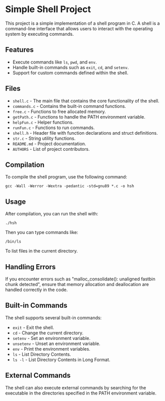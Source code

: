<h1>Simple Shell Project</h1>
  <p>This project is a simple implementation of a shell program in C. A shell is a command-line interface that allows users to interact with the operating system by executing commands.</p>
  <h2>Features</h2>
  <ul>
    <li>Execute commands like <code>ls</code>, <code>pwd</code>, and <code>env</code>.</li>
    <li>Handle built-in commands such as <code>exit</code>, <code>cd</code>, and <code>setenv</code>.</li>
    <li>Support for custom commands defined within the shell.</li>
  </ul>
  <h2>Files</h2>
  <ul>
    <li><code>shell.c</code> - The main file that contains the core functionality of the shell.</li>
    <li><code>commands.c</code> - Contains the built-in command functions.</li>
    <li><code>free.c</code> - Functions to free allocated memory.</li>
    <li><code>getPath.c</code> - Functions to handle the PATH environment variable.</li>
    <li><code>helpFun.c</code> - Helper functions.</li>
    <li><code>runFun.c</code> - Functions to run commands.</li>
    <li><code>shell.h</code> - Header file with function declarations and struct definitions.</li>
    <li><code>str.c</code> - String utility functions.</li>
    <li><code>README.md</code> - Project documentation.</li>
    <li><code>AUTHORS</code> - List of project contributors.</li>
  </ul>
  <h2>Compilation</h2>
  <p>To compile the shell program, use the following command:</p>
  <pre><code>gcc -Wall -Werror -Wextra -pedantic -std=gnu89 *.c -o hsh</code></pre>
  <h2>Usage</h2>
  <p>After compilation, you can run the shell with:</p>
  <pre><code>./hsh</code></pre>
  <p>Then you can type commands like:</p>
  <pre><code>/bin/ls</code></pre>
  <p>To list files in the current directory.</p>
  <h2>Handling Errors</h2>
  <p>If you encounter errors such as "malloc_consolidate(): unaligned fastbin chunk detected", ensure that memory allocation and deallocation are handled correctly in the code.</p>
  <h2>Built-in Commands</h2>
  <p>The shell supports several built-in commands:</p>
  <ul>
    <li><code>exit</code> - Exit the shell.</li>
    <li><code>cd</code> - Change the current directory.</li>
    <li><code>setenv</code> - Set an environment variable.</li>
    <li><code>unsetenv</code> - Unset an environment variable.</li>
    <li><code>env</code> - Print the environment variables.</li>
    <li><code>ls</code> - List Directory Contents.</li>
    <li><code>ls -l</code> - List Directory Contents in Long Format.</li>
  </ul>
  <h2>External Commands</h2>
  <p>The shell can also execute external commands by searching for the executable in the directories specified in the PATH environment variable.</p>
